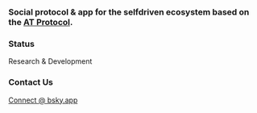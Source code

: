 ### Social protocol & app for the selfdriven ecosystem based on the [AT Protocol](https://atproto.com).

### Status
Research & Development

### Contact Us
[Connect @ bsky.app](https://bsky.app/profile/markbyers.selfdriven.social)

